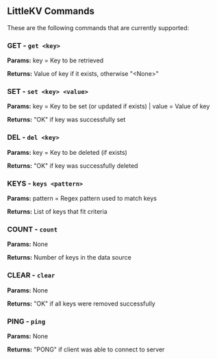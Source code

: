 ## LittleKV Commands

These are the following commands that are currently supported:

### GET - `get <key>`

**Params:** key = Key to be retrieved

**Returns:** Value of key if it exists, otherwise "\<None>\"

### SET - `set <key> <value>`

**Params:** key = Key to be set (or updated if exists) | value = Value of key

**Returns:** "OK" if key was successfully set

### DEL - `del <key>`

**Params:** key = Key to be deleted (if exists)

**Returns:** "OK" if key was successfully deleted

### KEYS - `keys <pattern>`

**Params:** pattern = Regex pattern used to match keys

**Returns:** List of keys that fit criteria

### COUNT - `count`

**Params:** None

**Returns:** Number of keys in the data source

### CLEAR - `clear`

**Params:** None

**Returns:** "OK" if all keys were removed successfully

### PING - `ping`

**Params:** None

**Returns:** "PONG" if client was able to connect to server

